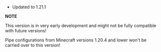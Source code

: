 - Updated to 1.21.1

**NOTE**

This version is in very early development and might not be fully compatible with future versions!

Pipe configurations from Minecraft versions 1.20.4 and lower won't be carried over to this version!